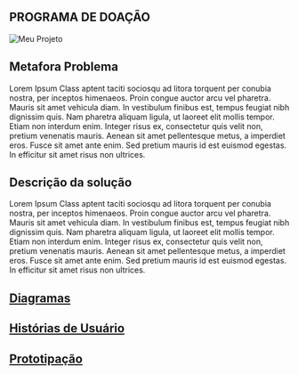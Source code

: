 ## PROGRAMA DE DOAÇÃO
![Meu Projeto](C:\Users\gabis\Documents "Meu Trabalho TCC" )

## Metafora Problema
Lorem Ipsum Class aptent taciti sociosqu ad litora torquent per conubia nostra, per inceptos himenaeos. Proin congue auctor arcu vel pharetra. Mauris sit amet vehicula diam. In vestibulum finibus est, tempus feugiat nibh dignissim quis. Nam pharetra aliquam ligula, ut laoreet elit mollis tempor. Etiam non interdum enim. Integer risus ex, consectetur quis velit non, pretium venenatis mauris. Aenean sit amet pellentesque metus, a imperdiet eros. Fusce sit amet ante enim. Sed pretium mauris id est euismod egestas. In efficitur sit amet risus non ultrices.

## Descrição da solução
Lorem Ipsum Class aptent taciti sociosqu ad litora torquent per conubia nostra, per inceptos himenaeos. Proin congue auctor arcu vel pharetra. Mauris sit amet vehicula diam. In vestibulum finibus est, tempus feugiat nibh dignissim quis. Nam pharetra aliquam ligula, ut laoreet elit mollis tempor. Etiam non interdum enim. Integer risus ex, consectetur quis velit non, pretium venenatis mauris. Aenean sit amet pellentesque metus, a imperdiet eros. Fusce sit amet ante enim. Sed pretium mauris id est euismod egestas. In efficitur sit amet risus non ultrices.

## [Diagramas](/doc/tecnica/README.md) 

## [Histórias de Usuário](/doc/historia_usuario/README.md)

## [Prototipação](/doc/prototipacao/README.md)

